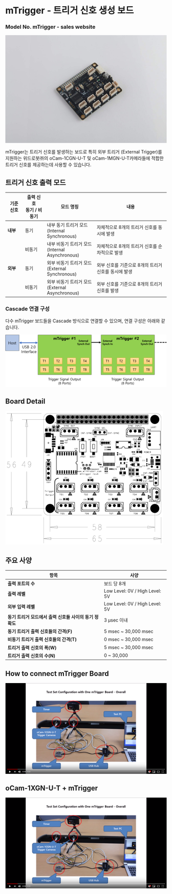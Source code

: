 # mTrigger - 트리거 신호 생성 보드
### Model No. mTrigger - sales website

![ScreenShot](../../images/mTrigger.jpg)


mTrigger는 트리거 신호를 발생하는 보드로 특히 외부 트리거 (External Trigger)를 지원하는 위드로봇㈜의 oCam-1CGN-U-T 및 oCam-1MGN-U-T카메라들에 적합한 트리거 신호를 제공하는데 사용할 수 있습니다.<br/>


## 트리거 신호 출력 모드

기준 신호 | 출력 신호<br/>동기 / 비동기 | 모드 명칭 | 내용 |
------|------|------|------|
**내부** | 동기 | 내부 동기 트리거 모드<br/>(Internal Synchronous) | 자체적으로 8개의 트리거 신호를 동시에 발생 |
|| 비동기 | 내부 비동기 트리거 모드<br/>(Internal Asynchronous) | 자체적으로 8개의 트리거 신호를 순차적으로 발생 |
**외부** | 동기 | 외부 비동기 트리거 모드<br/>(External Synchronous) | 외부 신호를 기준으로 8개의 트리거 신호를 동시에 발생 |
|| 비동기 | 외부 비동기 트리거 모드<br/>(External Asynchronous) | 외부 신호를 기준으로 8개의 트리거 신호를  발생 |

### Cascade 연결 구성

다수 mTrigger 보드들을 Cascade 방식으로 연결할 수 있으며, 연결 구성은 아래와 같습니다.

![ScreenShot](../../images/mtrigger_cascade.png)


## Board Detail
![ScreenShot](../../images/mtrigger_layout.png)


## 주요 사양
항목 | 사양 |
------|------|
**출력 포트의 수** | 보드 당 8개 |
**출력 레벨** | Low Level: 0V / High Level: 5V |
**외부 입력 레벨** | Low Level: 0V / High Level: 5V |
**동기 트리거 모드에서 출력 신호들 사이의 동기 정확도** | 3 μsec 이내 | 
**동기 트리거 출력 신호들의 간격(F)** | 5 msec ~ 30,000 msec | 
**비동기 트리거 출력 신호들의 간격(T)** | 0 msec ~ 30,000 msec | 
**트리거 출력 신호의 폭(W)** | 5 msec ~ 30,000 msec |
**트리거 출력 신호의 수(N)** | 0 ~ 30,000 |

## How to connect mTrigger Board
[![ScreenShot](../../images/mtrigger_ocam.png)](https://youtu.be/Ubj83hFQjHM)

## oCam-1XGN-U-T + mTrigger
[![ScreenShot](../../images/mtrigger_ocam.png)](https://youtu.be/37N3-lrL4lY)



